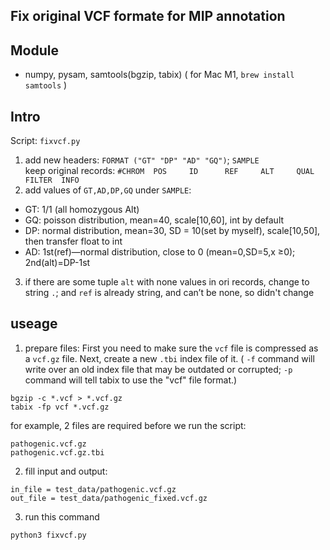 
## Fix original VCF formate for MIP annotation

## Module 
 - numpy, pysam, samtools(bgzip, tabix) ( for Mac M1, `brew install samtools` )

## Intro
Script: `fixvcf.py`

1. add new headers: `FORMAT ("GT" "DP" "AD" "GQ")`; `SAMPLE`  
   keep original records: `#CHROM  POS     ID      REF     ALT     QUAL    FILTER  INFO `
2. add values of `GT,AD,DP,GQ` under `SAMPLE`: 
  - GT: 1/1    (all homozygous Alt)
  - GQ: poisson distribution, mean=40, scale[10,60], int by default
  - DP: normal distribution, mean=30, SD = 10(set by myself), scale[10,50], then transfer float to int
  - AD: 1st(ref)—normal distribution, close to 0 (mean=0,SD=5,x ≥0); 2nd(alt)=DP-1st
3. if there are some tuple `alt` with none values in ori records, change to string `.`; and `ref` is already string, and can’t be none, so didn't change


## useage
1.  prepare files:
First you need to make sure the `vcf` file is compressed as a `vcf.gz` file.
Next, create a new `.tbi` index file of it. ( `-f` command will write over an old index file that may be outdated or corrupted; `-p` command will tell tabix to use the "vcf" file format.)
```
bgzip -c *.vcf > *.vcf.gz     
tabix -fp vcf *.vcf.gz          
```
for example, 2 files are required before we run the script:
```
pathogenic.vcf.gz
pathogenic.vcf.gz.tbi
```

2. fill input and output:
```
in_file = test_data/pathogenic.vcf.gz
out_file = test_data/pathogenic_fixed.vcf.gz
```

3. run this command
```
python3 fixvcf.py
```

   




